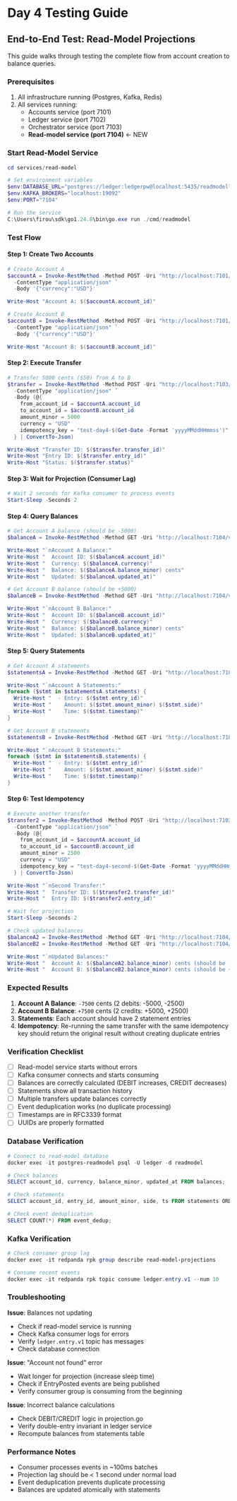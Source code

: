 # Day 4 Testing Guide

## End-to-End Test: Read-Model Projections

This guide walks through testing the complete flow from account creation to balance queries.

### Prerequisites

1. All infrastructure running (Postgres, Kafka, Redis)
2. All services running:
   - Accounts service (port 7101)
   - Ledger service (port 7102)
   - Orchestrator service (port 7103)
   - **Read-model service (port 7104)** ← NEW

### Start Read-Model Service

```powershell
cd services/read-model

# Set environment variables
$env:DATABASE_URL="postgres://ledger:ledgerpw@localhost:5435/readmodel?sslmode=disable"
$env:KAFKA_BROKERS="localhost:19092"
$env:PORT="7104"

# Run the service
C:\Users\firou\sdk\go1.24.8\bin\go.exe run ./cmd/readmodel
```

### Test Flow

#### Step 1: Create Two Accounts

```powershell
# Create Account A
$accountA = Invoke-RestMethod -Method POST -Uri "http://localhost:7101/v1/accounts" `
  -ContentType "application/json" `
  -Body '{"currency":"USD"}'

Write-Host "Account A: $($accountA.account_id)"

# Create Account B
$accountB = Invoke-RestMethod -Method POST -Uri "http://localhost:7101/v1/accounts" `
  -ContentType "application/json" `
  -Body '{"currency":"USD"}'

Write-Host "Account B: $($accountB.account_id)"
```

#### Step 2: Execute Transfer

```powershell
# Transfer 5000 cents ($50) from A to B
$transfer = Invoke-RestMethod -Method POST -Uri "http://localhost:7103/v1/transfers" `
  -ContentType "application/json" `
  -Body (@{
    from_account_id = $accountA.account_id
    to_account_id = $accountB.account_id
    amount_minor = 5000
    currency = "USD"
    idempotency_key = "test-day4-$(Get-Date -Format 'yyyyMMddHHmmss')"
  } | ConvertTo-Json)

Write-Host "Transfer ID: $($transfer.transfer_id)"
Write-Host "Entry ID: $($transfer.entry_id)"
Write-Host "Status: $($transfer.status)"
```

#### Step 3: Wait for Projection (Consumer Lag)

```powershell
# Wait 2 seconds for Kafka consumer to process events
Start-Sleep -Seconds 2
```

#### Step 4: Query Balances

```powershell
# Get Account A balance (should be -5000)
$balanceA = Invoke-RestMethod -Method GET -Uri "http://localhost:7104/v1/accounts/$($accountA.account_id)/balance"

Write-Host "`nAccount A Balance:"
Write-Host "  Account ID: $($balanceA.account_id)"
Write-Host "  Currency: $($balanceA.currency)"
Write-Host "  Balance: $($balanceA.balance_minor) cents"
Write-Host "  Updated: $($balanceA.updated_at)"

# Get Account B balance (should be +5000)
$balanceB = Invoke-RestMethod -Method GET -Uri "http://localhost:7104/v1/accounts/$($accountB.account_id)/balance"

Write-Host "`nAccount B Balance:"
Write-Host "  Account ID: $($balanceB.account_id)"
Write-Host "  Currency: $($balanceB.currency)"
Write-Host "  Balance: $($balanceB.balance_minor) cents"
Write-Host "  Updated: $($balanceB.updated_at)"
```

#### Step 5: Query Statements

```powershell
# Get Account A statements
$statementsA = Invoke-RestMethod -Method GET -Uri "http://localhost:7104/v1/accounts/$($accountA.account_id)/statements"

Write-Host "`nAccount A Statements:"
foreach ($stmt in $statementsA.statements) {
  Write-Host "  - Entry: $($stmt.entry_id)"
  Write-Host "    Amount: $($stmt.amount_minor) $($stmt.side)"
  Write-Host "    Time: $($stmt.timestamp)"
}

# Get Account B statements
$statementsB = Invoke-RestMethod -Method GET -Uri "http://localhost:7104/v1/accounts/$($accountB.account_id)/statements"

Write-Host "`nAccount B Statements:"
foreach ($stmt in $statementsB.statements) {
  Write-Host "  - Entry: $($stmt.entry_id)"
  Write-Host "    Amount: $($stmt.amount_minor) $($stmt.side)"
  Write-Host "    Time: $($stmt.timestamp)"
}
```

#### Step 6: Test Idempotency

```powershell
# Execute another transfer
$transfer2 = Invoke-RestMethod -Method POST -Uri "http://localhost:7103/v1/transfers" `
  -ContentType "application/json" `
  -Body (@{
    from_account_id = $accountA.account_id
    to_account_id = $accountB.account_id
    amount_minor = 2500
    currency = "USD"
    idempotency_key = "test-day4-second-$(Get-Date -Format 'yyyyMMddHHmmss')"
  } | ConvertTo-Json)

Write-Host "`nSecond Transfer:"
Write-Host "  Transfer ID: $($transfer2.transfer_id)"
Write-Host "  Entry ID: $($transfer2.entry_id)"

# Wait for projection
Start-Sleep -Seconds 2

# Check updated balances
$balanceA2 = Invoke-RestMethod -Method GET -Uri "http://localhost:7104/v1/accounts/$($accountA.account_id)/balance"
$balanceB2 = Invoke-RestMethod -Method GET -Uri "http://localhost:7104/v1/accounts/$($accountB.account_id)/balance"

Write-Host "`nUpdated Balances:"
Write-Host "  Account A: $($balanceA2.balance_minor) cents (should be -7500)"
Write-Host "  Account B: $($balanceB2.balance_minor) cents (should be +7500)"
```

### Expected Results

1. **Account A Balance**: `-7500` cents (2 debits: -5000, -2500)
2. **Account B Balance**: `+7500` cents (2 credits: +5000, +2500)
3. **Statements**: Each account should have 2 statement entries
4. **Idempotency**: Re-running the same transfer with the same idempotency key should return the original result without creating duplicate entries

### Verification Checklist

- [ ] Read-model service starts without errors
- [ ] Kafka consumer connects and starts consuming
- [ ] Balances are correctly calculated (DEBIT increases, CREDIT decreases)
- [ ] Statements show all transaction history
- [ ] Multiple transfers update balances correctly
- [ ] Event deduplication works (no duplicate processing)
- [ ] Timestamps are in RFC3339 format
- [ ] UUIDs are properly formatted

### Database Verification

```powershell
# Connect to read-model database
docker exec -it postgres-readmodel psql -U ledger -d readmodel

# Check balances
SELECT account_id, currency, balance_minor, updated_at FROM balances;

# Check statements
SELECT account_id, entry_id, amount_minor, side, ts FROM statements ORDER BY ts DESC;

# Check event deduplication
SELECT COUNT(*) FROM event_dedup;
```

### Kafka Verification

```powershell
# Check consumer group lag
docker exec -it redpanda rpk group describe read-model-projections

# Consume recent events
docker exec -it redpanda rpk topic consume ledger.entry.v1 --num 10
```

### Troubleshooting

**Issue**: Balances not updating
- Check if read-model service is running
- Check Kafka consumer logs for errors
- Verify `ledger.entry.v1` topic has messages
- Check database connection

**Issue**: "Account not found" error
- Wait longer for projection (increase sleep time)
- Check if EntryPosted events are being published
- Verify consumer group is consuming from the beginning

**Issue**: Incorrect balance calculations
- Check DEBIT/CREDIT logic in projection.go
- Verify double-entry invariant in ledger service
- Recompute balances from statements table

### Performance Notes

- Consumer processes events in ~100ms batches
- Projection lag should be < 1 second under normal load
- Event deduplication prevents duplicate processing
- Balances are updated atomically with statements
